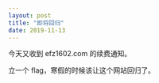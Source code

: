 ```yaml
---
layout: post
title: "即将回归"
date: 2019-11-13
---
```


今天又收到 efz1602.com 的续费通知。

立一个 flag，寒假的时候该让这个网站回归了。
